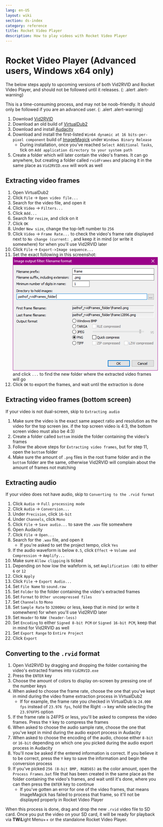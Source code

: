 ```yaml
---
lang: en-US
layout: wiki
section: ds-index
category: reference
title: Rocket Video Player
description: How to play videos with Rocket Video Player
---
```


# Rocket Video Player (Advanced users, Windows x64 only)

The below steps apply to upcoming versions of both Vid2RVID and Rocket Video Player, and should not be followed until it releases.
{: .alert .alert-warning}

This is a time-consuming process, and may not be noob-friendly. It should only be followed if you are an advanced user.
{: .alert .alert-warning}

1. Download [Vid2RVID](https://github.com/RocketRobz/Vid2RVID/releases)
1. Download an old build of [VirtualDub2](https://sourceforge.net/projects/vdfiltermod/files/VirtualDub%20pack/version%2020/VirtualDub2_42671.zip/download)
1. Download and install [Audacity](https://www.audacityteam.org/download/)
1. Download and install the first-listed `Win64 dynamic at 16 bits-per-pixel component` build of [ImageMagick](https://imagemagick.org/script/download.php) under `Windows Binary Release`
   - During installation, once you've reached `Select Additional Tasks`, tick on `Add application directory to your system path`
1. Create a folder which will later contain the video's frames. It can go anywhere, but creating a folder called `rvidFrames` and placing it in the same place as `Vid2RVID.exe` will work as well

## Extracting video frames

1. Open VirtualDub2
1. Click `File` -> `Open video file...`
1. Search for the video file, and open it
1. Click `Video` -> `Filters...`
1. Click `Add...`
1. Search for `resize`, and click on it
1. Click `OK`
1. Under `New size`, change the top-left number to `256`
1. Click `Video` -> `Frame Rate...` to check the video's frame rate displayed next to `No change (current: `, and keep it in mind (or write it somewhere) for when you'll use Vid2RVID later
1. Click `File` -> `Export->Image sequence...`
1. Set the exact following in this screenshot: ![VirtualDub settings](https://github.com/RocketRobz/Vid2RVID/blob/master/vDub%20export%20settings.png?raw=true)    
   and click `...` to find the new folder where the extracted video frames will go
1. Click `OK` to export the frames, and wait until the extraction is done

## Extracting video frames (bottom screen)

If your video is not dual-screen, skip to `Extracting audio`

1. Make sure the video is the exact same aspect ratio and resolution as the video for the top screen (ex. if the top screen video is 4:3, the bottom screen video must also be 4:3)
1. Create a folder called `bottom` inside the folder containing the video's frames
1. Follow the above steps for `Extracting video frames`, but for step 11, open the `bottom` folder
1. Make sure the amount of `.png` files in the root frame folder and in the `bottom` folder are the same, otherwise Vid2RVID will complain about the amount of frames not matching

## Extracting audio

If your video does not have audio, skip to `Converting to the .rvid format`

1. Click `Audio` -> `Full processing mode`
1. Click `Audio` -> `Conversion...`
1. Under `Precision`, click `16-bit`
1. Under `Channels`, click `Mono`
1. Click `File` -> `Save audio...` to save the `.wav` file somewhere
1. Open Audacity
1. Click `File` -> `Open...`
1. Search for the `.wav` file, and open it
   - If you're asked to set the project tempo, click `Yes`
1. If the audio waveform is below `0.5`, click `Effect` -> `Volume and Compression` -> `Amplify...`
1. Make sure `Allow clipping` is ticked
1. Depending on how low the wafeform is, set `Amplification (dB)` to either `6` or `12`
1. Click `Apply`
1. Click `File` -> `Export Audio...`
1. Set `File Name` to `sound.raw`
1. Set `Folder` to the folder containing the video's extracted frames
1. Set `Format` to `Other uncompressed files`
1. Set `Channels` to `Mono`
1. Set `Sample Rate` to `32000Hz` or less, keep that in mind (or write it somewhere) for when you'll use Vid2RVID later
1. Set `Header` to `RAW (header-less)`
1. Set `Encoding` to either `Signed 8-bit PCM` or `Signed 16-bit PCM`, keep that in mind for Vid2RVID as well
1. Set `Export Range` to `Entire Project`
1. Click `Export`

## Converting to the `.rvid` format

1. Open Vid2RVID by dragging and dropping the folder containing the video's extracted frames into `Vid2RVID.exe`
1. Press the `ENTER` key
1. Choose the amount of colors to display on-screen by pressing one of the number keys
1. When asked to choose the frame rate, choose the one that you've kept in mind during the video frame extraction process in VirtualDub2
   - If for example, the frame rate you checked in VirtualDub is `24.000 fps` instead of `23.976 fps`, hold the Right `->` key while selecting the `23.976FPS` option
1. If the frame rate is 24FPS or less, you'll be asked to compress the video frames. Press the `Y` key to compress the frames
1. When asked to choose the audio sample rate, choose the one that you've kept in mind during the audio export process in Audacity
1. When asked to choose the encoding of the audio, choose either `8-bit` or `16-bit` depending on which one you picked during the audio export process in Audacity
1. You'll now be asked if the entered information is correct. If you believe it to be correct, press the `Y` key to save the information and begin the conversion process
1. If you've picked `256 (8-bit BMP, RGB565)` as the color amount, open the `Process Frames.bat` file that has been created in the same place as the folder containing the video's frames, and wait until it's done, where you can then press the `ENTER` key to continue
   - If you've gotten an error for one of the video frames, that means ImageMagick has failed to process that frame, so it'll not be displayed properly in Rocket Video Player

When this process is done, drag and drop the new `.rvid` video file to SD card. Once you put the video on your SD card, it will be ready for playback via **TW**i**L**ight Menu++ or the standalone Rocket Video Player.
